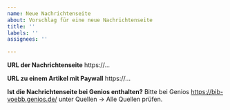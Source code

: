 ```yaml
---
name: Neue Nachrichtenseite
about: Vorschlag für eine neue Nachrichtenseite
title: ''
labels: ''
assignees: ''

---
```


**URL der Nachrichtenseite**
https://...

**URL zu einem Artikel mit Paywall**
https://...

**Ist die Nachrichtenseite bei Genios enthalten?**
Bitte bei Genios https://bib-voebb.genios.de/ unter Quellen -> Alle Quellen prüfen.
